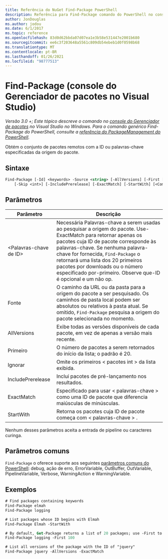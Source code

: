 ```yaml
---
title: Referência do NuGet Find-Package PowerShell
description: Referência para Find-Package comando do PowerShell no console do Gerenciador de pacotes NuGet no Visual Studio.
author: JonDouglas
ms.author: jodou
ms.date: 6/1/2017
ms.topic: reference
ms.openlocfilehash: 83d0d62bbda07d07ea1e3b58e531447e2001b680
ms.sourcegitcommit: ee6c3f203648a5561c809db54ebeb1d0f0598b68
ms.translationtype: MT
ms.contentlocale: pt-BR
ms.lasthandoff: 01/26/2021
ms.locfileid: "98777513"
---
```

# <a name="find-package-package-manager-console-in-visual-studio"></a>Find-Package (console do Gerenciador de pacotes no Visual Studio)

*Versão 3.0 +; Este tópico descreve o comando no [console do Gerenciador de pacotes](../../consume-packages/install-use-packages-powershell.md) no Visual Studio no Windows. Para o comando genérico Find-Package do PowerShell, consulte a [referência do PackageManagement do PowerShell](/powershell/module/packagemanagement/?view=powershell-6).*

Obtém o conjunto de pacotes remotos com a ID ou palavras-chave especificadas da origem do pacote.

## <a name="syntax"></a>Sintaxe

```ps
Find-Package [-Id] <keywords> -Source <string> [-AllVersions] [-First [<int>]]
    [-Skip <int>] [-IncludePrerelease] [-ExactMatch] [-StartWith] [<CommonParameters>]
```

## <a name="parameters"></a>Parâmetros

| Parâmetro | Descrição |
| --- | --- |
| &lt;Palavras-chave de ID&gt; | Necessária Palavras-chave a serem usadas ao pesquisar a origem do pacote. Use-ExactMatch para retornar apenas os pacotes cuja ID de pacote corresponde às palavras-chave. Se nenhuma palavra-chave for fornecida, `Find-Package` o retornará uma lista dos 20 primeiros pacotes por downloads ou o número especificado por-primeiro. Observe que-ID é opcional e um não op. |
| Fonte | O caminho da URL ou da pasta para a origem do pacote a ser pesquisado. Os caminhos de pasta local podem ser absolutos ou relativos à pasta atual. Se omitido, `Find-Package` pesquisa a origem do pacote selecionada no momento. |
| AllVersions | Exibe todas as versões disponíveis de cada pacote, em vez de apenas a versão mais recente. |
| Primeiro | O número de pacotes a serem retornados do início da lista; o padrão é 20. |
| Ignorar | Omite os primeiros &lt; pacotes int &gt; da lista exibida.  |
| IncludePrerelease | Inclui pacotes de pré-lançamento nos resultados. |
| ExactMatch | Especificado para usar &lt; palavras-chave &gt; como uma ID de pacote que diferencia maiúsculas de minúsculas. |
| StartWith | Retorna os pacotes cuja ID de pacote começa com &lt; palavras-chave &gt; . |

Nenhum desses parâmetros aceita a entrada de pipeline ou caracteres curinga.

## <a name="common-parameters"></a>Parâmetros comuns

`Find-Package` o oferece suporte aos seguintes [parâmetros comuns do PowerShell](/powershell/module/microsoft.powershell.core/about/about_commonparameters): debug, ação de erro, ErrorVariable, OutBuffer, OutVariable, PipelineVariable, Verbose, WarningAction e WarningVariable.

## <a name="examples"></a>Exemplos

```ps
# Find packages containing keywords
Find-Package elmah
Find-Package logging

# List packages whose ID begins with Elmah
Find-Package Elmah -StartWith

# By default, Get-Package returns a list of 20 packages; use -First to show more
Find-Package logging -First 100

# List all versions of the package with the ID of "jquery"
Find-Package jquery -AllVersions -ExactMatch
```
